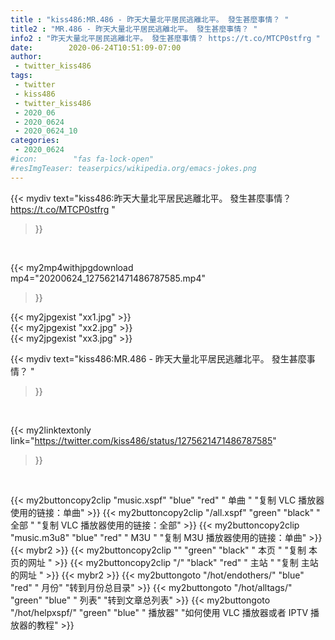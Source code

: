 ```yaml
---
title : "kiss486:MR.486 - 昨天大量北平居民逃離北平。 發生甚麼事情？ "
title2 : "MR.486 - 昨天大量北平居民逃離北平。 發生甚麼事情？ "
info2 : "昨天大量北平居民逃離北平。 發生甚麼事情？ https://t.co/MTCP0stfrg "
date:        2020-06-24T10:51:09-07:00
author:
 - twitter_kiss486
tags:
 - twitter
 - kiss486
 - twitter_kiss486
 - 2020_06
 - 2020_0624
 - 2020_0624_10
categories:
 - 2020_0624
#icon:        "fas fa-lock-open"
#resImgTeaser: teaserpics/wikipedia.org/emacs-jokes.png
---
```


{{< mydiv text="kiss486:昨天大量北平居民逃離北平。 發生甚麼事情？ https://t.co/MTCP0stfrg "
>}}
<br>


{{< my2mp4withjpgdownload mp4="20200624_1275621471486787585.mp4"
>}}

{{< my2jpgexist "xx1.jpg" >}}<br>
{{< my2jpgexist "xx2.jpg" >}}<br>
{{< my2jpgexist "xx3.jpg" >}}<br>



{{< mydiv text="kiss486:MR.486 - 昨天大量北平居民逃離北平。 發生甚麼事情？ "
>}}
<br>

{{< my2linktextonly link="https://twitter.com/kiss486/status/1275621471486787585"
>}}


<br>

{{< my2buttoncopy2clip "music.xspf"        "blue"   "red"    " 单曲 "  "复制 VLC 播放器使用的链接：单曲" >}} {{< my2buttoncopy2clip "/all.xspf"         "green"  "black"  " 全部 "  "复制 VLC 播放器使用的链接：全部" >}} {{< my2buttoncopy2clip "music.m3u8"        "blue"   "red"    " M3U  "    "复制 M3U 播放器使用的链接：单曲" >}} {{< mybr2 >}} {{< my2buttoncopy2clip ""                  "green"  "black"  " 本页 "    "复制 本页的网址 " >}} {{< my2buttoncopy2clip "/"                 "black"  "red"    " 主站 "    "复制 主站的网址 " >}} {{< mybr2 >}} {{< my2buttongoto      "/hot/endothers/"   "blue"   "red"    " 月份"   "转到月份总目录" >}} {{< my2buttongoto      "/hot/alltags/"     "green"  "blue"   " 列表"   "转到文章总列表" >}} {{< my2buttongoto      "/hot/helpxspf/"    "green"  "blue"   " 播放器" "如何使用 VLC 播放器或者 IPTV 播放器的教程" >}} 
